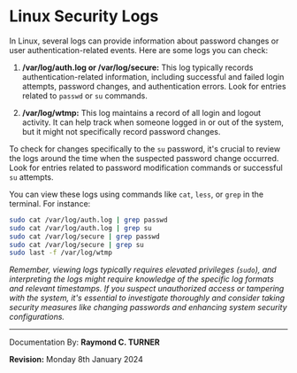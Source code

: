# Linux Security Logs

In Linux, several logs can provide information about password changes or user authentication-related events. Here are some logs you can check:

1. **/var/log/auth.log or /var/log/secure:** This log typically records authentication-related information, including successful and failed login attempts, password changes, and authentication errors. Look for entries related to `passwd` or `su` commands.

2. **/var/log/wtmp:** This log maintains a record of all login and logout activity. It can help track when someone logged in or out of the system, but it might not specifically record password changes.

To check for changes specifically to the `su` password, it's crucial to review the logs around the time when the suspected password change occurred. Look for entries related to password modification commands or successful `su` attempts.

You can view these logs using commands like `cat`, `less`, or `grep` in the terminal. For instance:

```bash
sudo cat /var/log/auth.log | grep passwd
sudo cat /var/log/auth.log | grep su
sudo cat /var/log/secure | grep passwd
sudo cat /var/log/secure | grep su
sudo last -f /var/log/wtmp
```

*Remember, viewing logs typically requires elevated privileges (`sudo`), and interpreting the logs might require knowledge of the specific log formats and relevant timestamps. If you suspect unauthorized access or tampering with the system, it's essential to investigate thoroughly and consider taking security measures like changing passwords and enhancing system security configurations.*




---

Documentation By: **Raymond C. TURNER**

**Revision:** Monday 8th January 2024